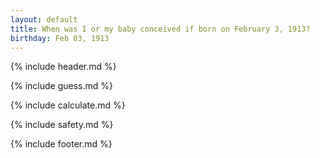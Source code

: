 ```yaml
---
layout: default
title: When was I or my baby conceived if born on February 3, 1913?
birthday: Feb 03, 1913
---
```


{% include header.md %}

{% include guess.md %}

{% include calculate.md %}

{% include safety.md %}

{% include footer.md %}



